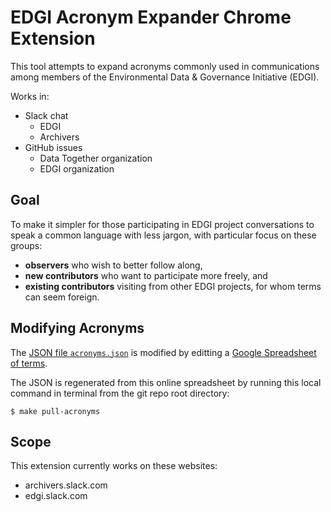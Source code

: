 # EDGI Acronym Expander Chrome Extension

This tool attempts to expand acronyms commonly used in communications
among members of the Environmental Data & Governance Initiative (EDGI).

Works in:
- Slack chat
  - EDGI
  - Archivers
- GitHub issues
  - Data Together organization
  - EDGI organization

## Goal

To make it simpler for those participating in EDGI project conversations
to speak a common language with less jargon, with particular focus on
these groups:

  * **observers** who wish to better follow along,
  * **new contributors** who want to participate more freely, and
  * **existing contributors** visiting from other EDGI projects, for whom terms can seem foreign.

## Modifying Acronyms

The [JSON file `acronyms.json`](acronyms.json) is modified by editting a
[Google Spreadsheet of
terms](https://docs.google.com/spreadsheets/d/1o1AezDZ6TQyRBTpbDn9J4fFbgOPJEX7YOGYr8_0Hb4s/edit#gid=1602058310).

The JSON is regenerated from this online spreadsheet by running this
local command in terminal from the git repo root directory:

    $ make pull-acronyms

## Scope

This extension currently works on these websites:

  * archivers.slack.com
  * edgi.slack.com
